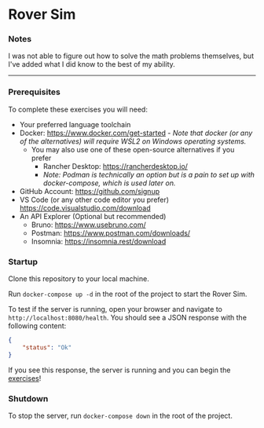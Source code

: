 # Rover Sim

### Notes
I was not able to figure out how to solve the math problems themselves, but I've added what I did know to the best of my ability.

---

### Prerequisites
To complete these exercises you will need:
- Your preferred language toolchain
- Docker: <https://www.docker.com/get-started> - _Note that docker (or any of the alternatives) will require WSL2 on Windows operating systems._
    - You may also use one of these open-source alternatives if you prefer
        - Rancher Desktop: <https://rancherdesktop.io/>
        - _Note: Podman is technically an option but is a pain to set up with docker-compose, which is used later on._
- GitHub Account: <https://github.com/signup>
- VS Code (or any other code editor you prefer) <https://code.visualstudio.com/download>
- An API Explorer (Optional but recommended)
    - Bruno: <https://www.usebruno.com/>
    - Postman: <https://www.postman.com/downloads/>
    - Insomnia: <https://insomnia.rest/download>


### Startup
Clone this repository to your local machine.

Run `docker-compose up -d` in the root of the project to start the Rover Sim.

To test if the server is running, open your browser and navigate to `http://localhost:8080/health`. You should see a JSON response with the following content:
```json
{
    "status": "Ok"
}
```

If you see this response, the server is running and you can begin the [exercises](./docs/exercises.md)!

### Shutdown
To stop the server, run `docker-compose down` in the root of the project.
